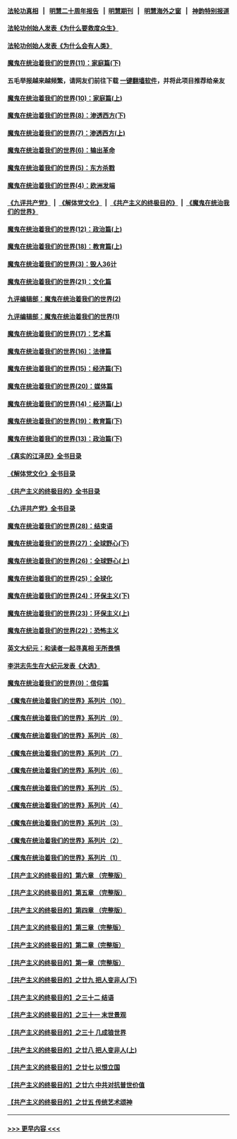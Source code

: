 #### [法轮功真相](https://github.com/gfw-breaker/truth/blob/master/README.md?t=0) &nbsp;&nbsp;|&nbsp;&nbsp; [明慧二十周年报告](https://github.com/gfw-breaker/mh-reports/blob/master/README.md?t=0) &nbsp;&nbsp;|&nbsp;&nbsp;[明慧期刊](https://github.com/gfw-breaker/mh-qikan) &nbsp;&nbsp;|&nbsp;&nbsp; [明慧海外之窗](https://github.com/gfw-breaker/mh-news/blob/master/README.md?t=0) &nbsp;&nbsp;|&nbsp;&nbsp; [神韵特别报道](https://github.com/gfw-breaker/mh-news/blob/master/shenyun.md?t=0)
#### [法轮功创始人发表《为什么要救度众生》](../pages/nsc422/n13975246.md?t=04201843) 
#### [法轮功创始人发表《为什么会有人类》](../pages/nsc422/n13912117.md?t=04201843) 
#### [魔鬼在统治着我们的世界(11)：家庭篇(下)](../pages/nsc422/n10440961.md?t=04201843) 
#### 五毛举报越来越频繁，请网友们前往下载 [一键翻墙软件](https://github.com/gfw-breaker/ssr-accounts)，并将此项目推荐给亲友
#### [魔鬼在统治着我们的世界(10)：家庭篇(上)](../pages/nsc422/n10435448.md?t=04201843) 
#### [魔鬼在统治着我们的世界(8)：渗透西方(下)](../pages/nsc422/n10429603.md?t=04201843) 
#### [魔鬼在统治着我们的世界(7)：渗透西方(上)](../pages/nsc422/n10426013.md?t=04201843) 
#### [魔鬼在统治着我们的世界(6)：输出革命](../pages/nsc422/n10421536.md?t=04201843) 
#### [魔鬼在统治着我们的世界(5)：东方杀戮](../pages/nsc422/n10417707.md?t=04201843) 
#### [魔鬼在统治着我们的世界(4)：欧洲发端](../pages/nsc422/n10414890.md?t=04201843) 
#### [《九评共产党》](https://github.com/begood0513/9ping.md/blob/master/README.md) &nbsp;|&nbsp; [《解体党文化》](../../../../jtdwh.md/blob/master/README.md)  &nbsp;|&nbsp; [《共产主义的终极目的》](../../../../gczydzjmd.md/blob/master/README.md) &nbsp;|&nbsp; [《魔鬼在统治我们的世界》](../../../../mgztzwmdsj.md/blob/master/README.md) 
#### [魔鬼在统治着我们的世界(12)：政治篇(上)](../pages/nsc422/n10444576.md?t=04201843) 
#### [魔鬼在统治着我们的世界(18)：教育篇(上)](../pages/nsc422/n10526970.md?t=04201843) 
#### [魔鬼在统治着我们的世界(3)：毁人36计](../pages/nsc422/n10411583.md?t=04201843) 
#### [魔鬼在统治着我们的世界(21)：文化篇](../pages/nsc422/n10597706.md?t=04201843) 
#### [九评编辑部：魔鬼在统治着我们的世界(2)](../pages/nsc422/n10410036.md?t=04201843) 
#### [九评编辑部：魔鬼在统治着我们的世界(1)](../pages/nsc422/n10406825.md?t=04201843) 
#### [魔鬼在统治着我们的世界(17)：艺术篇](../pages/nsc422/n10499093.md?t=04201843) 
#### [魔鬼在统治着我们的世界(16)：法律篇](../pages/nsc422/n10485969.md?t=04201843) 
#### [魔鬼在统治着我们的世界(15)：经济篇(下)](../pages/nsc422/n10469975.md?t=04201843) 
#### [魔鬼在统治着我们的世界(20)：媒体篇](../pages/nsc422/n10586579.md?t=04201843) 
#### [魔鬼在统治着我们的世界(14)：经济篇(上)](../pages/nsc422/n10457370.md?t=04201843) 
#### [魔鬼在统治着我们的世界(19)：教育篇(下)](../pages/nsc422/n10564808.md?t=04201843) 
#### [魔鬼在统治着我们的世界(13)：政治篇(下)](../pages/nsc422/n10448270.md?t=04201843) 
#### [《真实的江泽民》全书目录](../pages/nsc422/n13721399.md?t=04201843) 
#### [《解体党文化》全书目录](../pages/nsc422/n13721157.md?t=04201843) 
#### [《共产主义的终极目的》全书目录](../pages/nsc422/n13721048.md?t=04201843) 
#### [《九评共产党》全书目录](../pages/nsc422/n13708085.md?t=04201843) 
#### [魔鬼在统治着我们的世界(28)：结束语](../pages/nsc422/n10936246.md?t=04201843) 
#### [魔鬼在统治着我们的世界(27)：全球野心(下)](../pages/nsc422/n10928319.md?t=04201843) 
#### [魔鬼在统治着我们的世界(26)：全球野心(上)](../pages/nsc422/n10900318.md?t=04201843) 
#### [魔鬼在统治着我们的世界(25)：全球化](../pages/nsc422/n10788205.md?t=04201843) 
#### [魔鬼在统治着我们的世界(24)：环保主义(下)](../pages/nsc422/n10695307.md?t=04201843) 
#### [魔鬼在统治着我们的世界(23)：环保主义(上)](../pages/nsc422/n10688613.md?t=04201843) 
#### [魔鬼在统治着我们的世界(22)：恐怖主义](../pages/nsc422/n10614727.md?t=04201843) 
#### [英文大纪元：和读者一起寻真相 无所畏惧](../pages/nsc422/n12542027.md?t=04201843) 
#### [李洪志先生在大纪元发表《大选》](../pages/nsc422/n12534746.md?t=04201843) 
#### [魔鬼在统治着我们的世界(9)：信仰篇](../pages/nsc422/n10432159.md?t=04201843) 
#### [《魔鬼在统治着我们的世界》系列片（10）](../pages/nsc422/n12292670.md?t=04201843) 
#### [《魔鬼在统治着我们的世界》系列片（9）](../pages/nsc422/n12290859.md?t=04201843) 
#### [《魔鬼在统治着我们的世界》系列片（8）](../pages/nsc422/n12287445.md?t=04201843) 
#### [《魔鬼在统治着我们的世界》系列片（7）](../pages/nsc422/n12283425.md?t=04201843) 
#### [《魔鬼在统治着我们的世界》系列片（6）](../pages/nsc422/n12282314.md?t=04201843) 
#### [《魔鬼在统治着我们的世界》系列片（5）](../pages/nsc422/n12281419.md?t=04201843) 
#### [《魔鬼在统治着我们的世界》系列片（4）](../pages/nsc422/n12274024.md?t=04201843) 
#### [《魔鬼在统治着我们的世界》系列片（3）](../pages/nsc422/n12271322.md?t=04201843) 
#### [《魔鬼在统治着我们的世界》系列片（2）](../pages/nsc422/n12269049.md?t=04201843) 
#### [《魔鬼在统治着我们的世界》系列片（1）](../pages/nsc422/n12267575.md?t=04201843) 
#### [【共产主义的终极目的】第六章 （完整版）](../pages/nsc422/n11428913.md?t=04201843) 
#### [【共产主义的终极目的】第五章 （完整版）](../pages/nsc422/n11428912.md?t=04201843) 
#### [【共产主义的终极目的】第四章 （完整版）](../pages/nsc422/n11428907.md?t=04201843) 
#### [【共产主义的终极目的】第三章（完整版）](../pages/nsc422/n11428848.md?t=04201843) 
#### [【共产主义的终极目的】第二章（完整版）](../pages/nsc422/n11428831.md?t=04201843) 
#### [【共产主义的终极目的】第一章（完整版）](../pages/nsc422/n11417651.md?t=04201843) 
#### [【共产主义的终极目的】之廿九 把人变非人(下)](../pages/nsc422/n11344140.md?t=04201843) 
#### [【共产主义的终极目的】之三十二 结语](../pages/nsc422/n11360535.md?t=04201843) 
#### [【共产主义的终极目的】之三十一 末世景观](../pages/nsc422/n11351129.md?t=04201843) 
#### [【共产主义的终极目的】之三十 几成狼世界](../pages/nsc422/n11348280.md?t=04201843) 
#### [【共产主义的终极目的】之廿八 把人变非人(上)](../pages/nsc422/n11340492.md?t=04201843) 
#### [【共产主义的终极目的】之廿七 以恨立国](../pages/nsc422/n11336944.md?t=04201843) 
#### [【共产主义的终极目的】之廿六 中共对抗普世价值](../pages/nsc422/n11324785.md?t=04201843) 
#### [【共产主义的终极目的】之廿五 传统艺术颂神](../pages/nsc422/n11296396.md?t=04201843) 

----
#### [ >>> 更早内容 <<< ](../indexes/nsc422-earlier.md)
